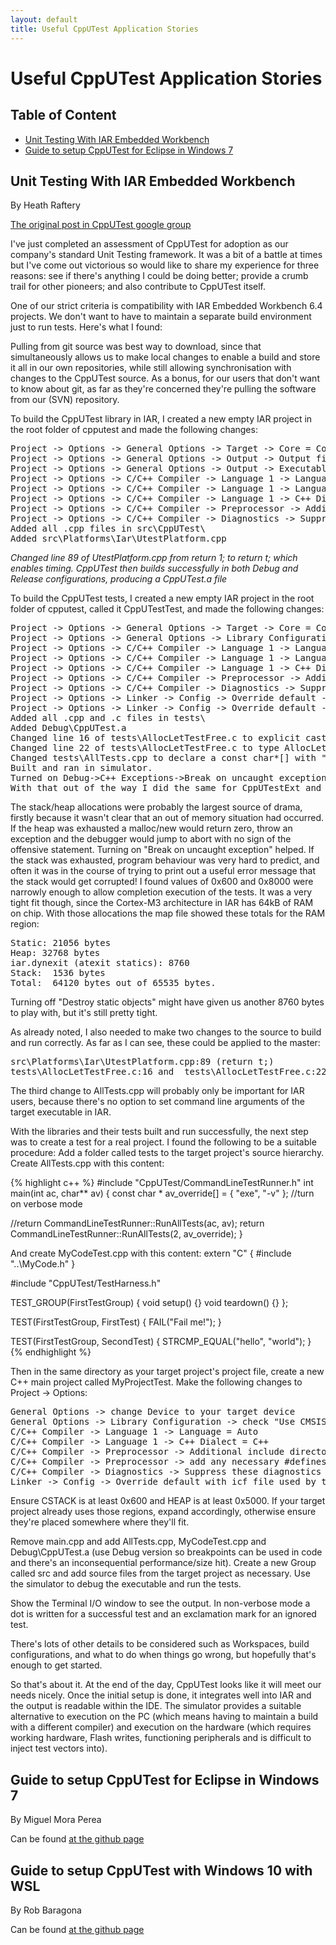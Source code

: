 ```yaml
---
layout: default
title: Useful CppUTest Application Stories
---
```


# Useful CppUTest Application Stories

## Table of Content

* [Unit Testing With IAR Embedded Workbench](#iar)
* [Guide to setup CppUTest for Eclipse in Windows 7](#eclipsewindows7)

<a id="iar"> </a>

## Unit Testing With IAR Embedded Workbench

By Heath Raftery

[The original post in CppUTest google group](https://groups.google.com/forum/#!topic/cpputest/WxCfnVZYGHw)

I've just completed an assessment of CppUTest for adoption as our company's standard Unit Testing framework. It was a bit of a battle at times but I've come out victorious so would like to share my experience for three reasons: see if there's anything I could be doing better; provide a crumb trail for other pioneers; and also contribute to CppUTest itself.

One of our strict criteria is compatibility with IAR Embedded Workbench 6.4 projects. We don't want to have to maintain a separate build environment just to run tests. Here's what I found:

Pulling from git source was best way to download, since that simultaneously allows us to make local changes to enable a build and store it all in our own repositories, while still allowing synchronisation with changes to the CppUTest source. As a bonus, for our users that don't want to know about git, as far as they're concerned they're pulling the software from our (SVN) repository.

To build the CppUTest library in IAR, I created a new empty IAR project in the root folder of cpputest and made the following changes:

<pre>
Project -> Options -> General Options -> Target -> Core = Cortex-M3.
Project -> Options -> General Options -> Output -> Output file = Library
Project -> Options -> General Options -> Output -> Executables/libraries = Debug (removed exe subdirectory)
Project -> Options -> C/C++ Compiler -> Language 1 -> Language = C++
Project -> Options -> C/C++ Compiler -> Language 1 -> Language conformance =  Standard
Project -> Options -> C/C++ Compiler -> Language 1 -> C++ Dialect = C++ (leave exceptions checked)
Project -> Options -> C/C++ Compiler -> Preprocessor -> Additional include directories = $PROJ_DIR$\include
Project -> Options -> C/C++ Compiler -> Diagnostics -> Suppress these diagnostics = Pa050 (turn off warning about non-standard line endings)
Added all .cpp files in src\CppUTest\
Added src\Platforms\Iar\UtestPlatform.cpp
</pre>
*Changed line 89 of UtestPlatform.cpp from return 1; to return t; which enables timing.
CppUTest then builds successfully in both Debug and Release configurations, producing a CppUTest.a file*

To build the CppUTest tests, I created a new empty IAR project in the root folder of cpputest, called it CppUTestTest, and made the following changes:

<pre>
Project -> Options -> General Options -> Target -> Core = Cortex-M3.
Project -> Options -> General Options -> Library Configuration -> Library low-level interface implementation = Semihosted
Project -> Options -> C/C++ Compiler -> Language 1 -> Language = Auto
Project -> Options -> C/C++ Compiler -> Language 1 -> Language conformance =  Standard
Project -> Options -> C/C++ Compiler -> Language 1 -> C++ Dialect = C++ (leave exceptions checked)
Project -> Options -> C/C++ Compiler -> Preprocessor -> Additional include directories = $PROJ_DIR$\include
Project -> Options -> C/C++ Compiler -> Diagnostics -> Suppress these diagnostics = Pa050 (turn off warning about non-standard line endings)
Project -> Options -> Linker -> Config -> Override default -> Edit -> Stack/Heap Sizes -> CSTACK = 0x600
Project -> Options -> Linker -> Config -> Override default -> Edit -> Stack/Heap Sizes -> HEAP =  0x8000
Added all .cpp and .c files in tests\
Added Debug\CppUTest.a
Changed line 16 of tests\AllocLetTestFree.c to explicit cast to (AllocLetTestFree) to satisfy compiler
Changed line 22 of tests\AllocLetTestFree.c to type AllocLetTestFree instead of void* to satisfy compiler
Changed tests\AllTests.cpp to declare a const char*[] with "-v" as the second element, so it can be passed to RunAllTests to turn on verbose mode in IAR
Built and ran in simulator.
Turned on Debug->C++ Exceptions->Break on uncaught exception to intercept mysterious jumps to abort.
With that out of the way I did the same for CppUTestExt and CppUTestExtTester, with no further dramas.
</pre>
The stack/heap allocations were probably the largest source of drama, firstly because it wasn't clear that an out of memory situation had occurred. If the heap was exhausted a malloc/new would return zero, throw an exception and the debugger would jump to abort with no sign of the offensive statement. Turning on "Break on uncaught exception" helped. If the stack was exhausted, program behaviour was very hard to predict, and often it was in the course of trying to print out a useful error message that the stack would get corrupted! I found values of 0x600 and 0x8000 were narrowly enough to allow completion execution of the tests. It was a very tight fit though, since the Cortex-M3 architecture in IAR has 64kB of RAM on chip. With those allocations the map file showed these totals for the RAM region:

<pre>
Static: 21056 bytes
Heap: 32768 bytes
iar.dynexit (atexit statics): 8760
Stack:  1536 bytes
Total:  64120 bytes out of 65535 bytes.
</pre>
Turning off "Destroy static objects" might have given us another 8760 bytes to play with, but it's still pretty tight.

As already noted, I also needed to make two changes to the source to build and run correctly. As far as I can see, these could be applied to the master:

<pre>
src\Platforms\Iar\UtestPlatform.cpp:89 (return t;)
tests\AllocLetTestFree.c:16 and  tests\AllocLetTestFree.c:22 (explicit types)
</pre>
The third change to AllTests.cpp will probably only be important for IAR users, because there's no option to set command line arguments of the target executable in IAR.

With the libraries and their tests built and run successfully, the next step was to create a test for a real project. I found the following to be a suitable procedure:
Add a folder called tests to the target project's source hierarchy.
Create AllTests.cpp with this content:

{% highlight c++ %}
#include "CppUTest/CommandLineTestRunner.h"
int main(int ac, char** av)
{
  const char * av_override[] = { "exe", "-v" }; //turn on verbose mode

  //return CommandLineTestRunner::RunAllTests(ac, av);
  return CommandLineTestRunner::RunAllTests(2, av_override);
}

And create MyCodeTest.cpp with this content:
extern "C"
{
#include "..\MyCode.h"
}

#include "CppUTest/TestHarness.h"

TEST_GROUP(FirstTestGroup)
{
  void setup() {}
  void teardown() {}
};

TEST(FirstTestGroup, FirstTest)
{
  FAIL("Fail me!");
}

TEST(FirstTestGroup, SecondTest)
{
  STRCMP_EQUAL("hello", "world");
}
{% endhighlight %}

Then in the same directory as your target project's project file, create a new C++ main project called MyProjectTest. Make the following changes to Project -> Options:

<pre>
General Options -> change Device to your target device
General Options -> Library Configuration -> check "Use CMSIS" if it used in your target project
C/C++ Compiler -> Language 1 -> Language = Auto
C/C++ Compiler -> Language 1 -> C++ Dialect = C++
C/C++ Compiler -> Preprocessor -> Additional include directories = path\to\cpputest\include
C/C++ Compiler -> Preprocessor -> add any necessary #defines from the target project to Defined symbols
C/C++ Compiler -> Diagnostics -> Suppress these diagnostics = Pa050
Linker -> Config -> Override default with icf file used by target project
</pre>
Ensure CSTACK is at least 0x600 and HEAP is at least 0x5000. If your target project already uses those regions, expand accordingly, otherwise ensure they're placed somewhere where they'll fit.

Remove main.cpp and add AllTests.cpp, MyCodeTest.cpp and Debug\CppUTest.a (use Debug version so breakpoints can be used in code and there's an inconsequential performance/size hit).
Create a new Group called src and add source files from the target project as necessary.
Use the simulator to debug the executable and run the tests.

Show the Terminal I/O window to see the output. In non-verbose mode a dot is written for a successful test and an exclamation mark for an ignored test.

There's lots of other details to be considered such as Workspaces, build configurations, and what to do when things go wrong, but hopefully that's enough to get started.

So that's about it. At the end of the day, CppUTest looks like it will meet our needs nicely. Once the initial setup is done, it integrates well into IAR and the output is readable within the IDE. The simulator provides a suitable alternative to execution on the PC (which means having to maintain a build with a different compiler) and execution on the hardware (which requires working hardware, Flash writes, functioning peripherals and is difficult to inject test vectors into).

<a id="eclipsewindows7"> </a>

## Guide to setup CppUTest for Eclipse in Windows 7

By Miguel Mora Perea

Can be found [at the github page](https://github.com/miguelmoraperea/guide_setup_cpputest_eclipse_win_7)

<a id="eclipsewindows7"> </a>

## Guide to setup CppUTest with Windows 10 with WSL

By Rob Baragona

Can be found [at the github page](https://github.com/RBaragona/Windows-10-with-WSL-cpputest-starter-project)

